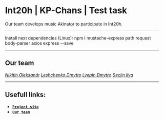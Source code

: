 #  Int20h | KP-Chans | Test task

Our team develops music Akinator to participate in Int20h.
***
Install next dependencies (Linux):
npm i mustache-express path request body-parser axios express --save
***
## **Our team**
[*Nikitin Oleksandr*](https://github.com/arcanit33)
[*Leshchenko Dmytro*](https://github.com/Xasturr)
[*Lyepin Dmytro*](https://github.com/acsellW)
[*Secjin Ilya*](https://github.com/se4inilya)
***  
## Usefull links:
-	[**`Project site`**](https://muzzakin.herokuapp.com)
-	[**`Our team`**](https://github.com/KP-Chans/Int20h)
